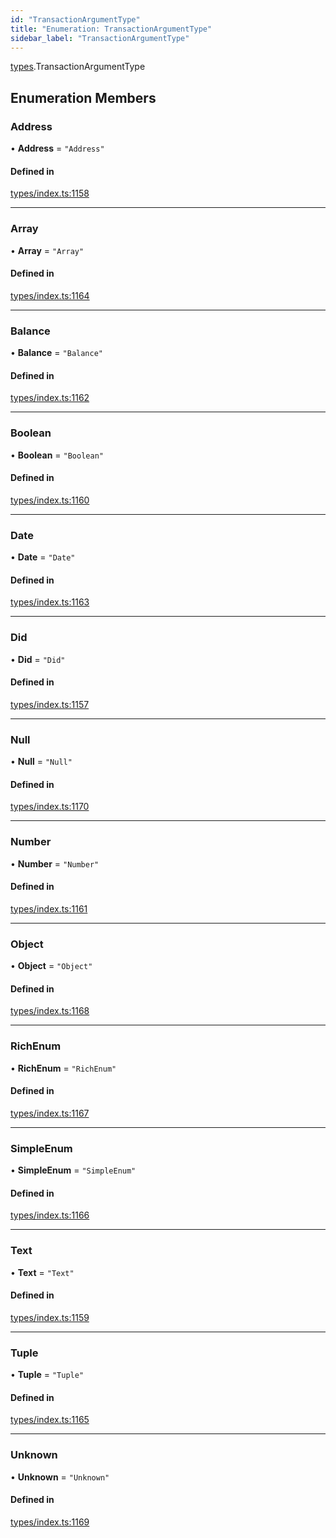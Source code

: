 ```yaml
---
id: "TransactionArgumentType"
title: "Enumeration: TransactionArgumentType"
sidebar_label: "TransactionArgumentType"
---
```


[types](../../../modules/Types/Types.md).TransactionArgumentType

## Enumeration Members

### Address

• **Address** = ``"Address"``

#### Defined in

[types/index.ts:1158](https://github.com/PolymeshAssociation/polymesh-sdk/blob/95e180d28/src/types/index.ts#L1158)

___

### Array

• **Array** = ``"Array"``

#### Defined in

[types/index.ts:1164](https://github.com/PolymeshAssociation/polymesh-sdk/blob/95e180d28/src/types/index.ts#L1164)

___

### Balance

• **Balance** = ``"Balance"``

#### Defined in

[types/index.ts:1162](https://github.com/PolymeshAssociation/polymesh-sdk/blob/95e180d28/src/types/index.ts#L1162)

___

### Boolean

• **Boolean** = ``"Boolean"``

#### Defined in

[types/index.ts:1160](https://github.com/PolymeshAssociation/polymesh-sdk/blob/95e180d28/src/types/index.ts#L1160)

___

### Date

• **Date** = ``"Date"``

#### Defined in

[types/index.ts:1163](https://github.com/PolymeshAssociation/polymesh-sdk/blob/95e180d28/src/types/index.ts#L1163)

___

### Did

• **Did** = ``"Did"``

#### Defined in

[types/index.ts:1157](https://github.com/PolymeshAssociation/polymesh-sdk/blob/95e180d28/src/types/index.ts#L1157)

___

### Null

• **Null** = ``"Null"``

#### Defined in

[types/index.ts:1170](https://github.com/PolymeshAssociation/polymesh-sdk/blob/95e180d28/src/types/index.ts#L1170)

___

### Number

• **Number** = ``"Number"``

#### Defined in

[types/index.ts:1161](https://github.com/PolymeshAssociation/polymesh-sdk/blob/95e180d28/src/types/index.ts#L1161)

___

### Object

• **Object** = ``"Object"``

#### Defined in

[types/index.ts:1168](https://github.com/PolymeshAssociation/polymesh-sdk/blob/95e180d28/src/types/index.ts#L1168)

___

### RichEnum

• **RichEnum** = ``"RichEnum"``

#### Defined in

[types/index.ts:1167](https://github.com/PolymeshAssociation/polymesh-sdk/blob/95e180d28/src/types/index.ts#L1167)

___

### SimpleEnum

• **SimpleEnum** = ``"SimpleEnum"``

#### Defined in

[types/index.ts:1166](https://github.com/PolymeshAssociation/polymesh-sdk/blob/95e180d28/src/types/index.ts#L1166)

___

### Text

• **Text** = ``"Text"``

#### Defined in

[types/index.ts:1159](https://github.com/PolymeshAssociation/polymesh-sdk/blob/95e180d28/src/types/index.ts#L1159)

___

### Tuple

• **Tuple** = ``"Tuple"``

#### Defined in

[types/index.ts:1165](https://github.com/PolymeshAssociation/polymesh-sdk/blob/95e180d28/src/types/index.ts#L1165)

___

### Unknown

• **Unknown** = ``"Unknown"``

#### Defined in

[types/index.ts:1169](https://github.com/PolymeshAssociation/polymesh-sdk/blob/95e180d28/src/types/index.ts#L1169)
